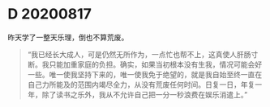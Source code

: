 # D 20200817

昨天学了一整天乐理，倒也不算荒废。

<blockquote>

“我已经长大成人，可是仍然无所作为，一点忙也帮不上，这真使人肝肠寸断。我只能加重家庭的负担。确实，如果当初根本没有生我，情况可能会好一些。唯一使我坚持下来的，唯一使我免于绝望的，就是我自始至终一直在自己力所能及的范围内竭尽全力，从没有荒废任何时间。日复一日，年复一年，除了读书之乐外，我从不允许自己把一分一秒浪费在娱乐消遣上。”

</blockquote>
